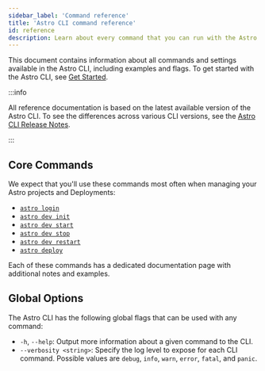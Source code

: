 ```yaml
---
sidebar_label: 'Command reference'
title: 'Astro CLI command reference'
id: reference
description: Learn about every command that you can run with the Astro CLI.
---
```


This document contains information about all commands and settings available in the Astro CLI, including examples and flags. To get started with the Astro CLI, see [Get Started](cli/get-started.md).

:::info

All reference documentation is based on the latest available version of the Astro CLI. To see the differences across various CLI versions, see the [Astro CLI Release Notes](cli/release-notes.md).

:::

## Core Commands

We expect that you'll use these commands most often when managing your Astro projects and Deployments:

- [`astro login`](cli/astro-login.md)
- [`astro dev init`](cli/astro-dev-init.md)
- [`astro dev start`](cli/astro-dev-start.md)
- [`astro dev stop`](cli/astro-dev-stop.md)
- [`astro dev restart`](cli/astro-dev-restart.md)
- [`astro deploy`](cli/astro-deploy.md)

Each of these commands has a dedicated documentation page with additional notes and examples.

## Global Options

The Astro CLI has the following global flags that can be used with any command:

- `-h`, `--help`: Output more information about a given command to the CLI.
- `--verbosity <string>`: Specify the log level to expose for each CLI command. Possible values are `debug`, `info`, `warn`, `error`, `fatal`, and `panic`.
